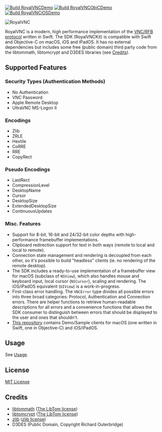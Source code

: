 [![Build RoyalVNCDemo](https://github.com/royalapplications/royalvnc-demo/actions/workflows/build-royalvncdemo.yml/badge.svg)](https://github.com/royalapplications/royalvnc-demo/actions/workflows/build-royalvncdemo.yml) [![Build RoyalVNCObjCDemo](https://github.com/royalapplications/royalvnc-demo/actions/workflows/build-royalvncobjcdemo.yml/badge.svg)](https://github.com/royalapplications/royalvnc-demo/actions/workflows/build-royalvncobjcdemo.yml) [![Build RoyalVNCiOSDemo](https://github.com/royalapplications/royalvnc-demo/actions/workflows/build-royalvnciosdemo.yml/badge.svg)](https://github.com/royalapplications/royalvnc-demo/actions/workflows/build-royalvnciosdemo.yml)

![RoyalVNC](Design/Banner_Rendered/Banner.png)

RoyalVNC is a modern, high performance implementation of the [VNC/RFB protocol](https://github.com/rfbproto/rfbproto/blob/master/rfbproto.rst) written in Swift.
The SDK (RoyalVNCKit) is compatible with Swift and Objective-C on macOS, iOS and iPadOS.
It has no external dependencies but includes some free (public domain) third party code from the libtommath, libtomcrypt and D3DES libraries (see [Credits](#Credits)).

## Supported Features

### Security Types (Authentication Methods)
- No Authentication
- VNC Password
- Apple Remote Desktop
- UltraVNC MS-Logon II

### Encodings
- Zlib
- ZRLE
- Hextile
- CoRRE
- RRE
- CopyRect

### Pseudo Encodings
- LastRect
- CompressionLevel
- DesktopName
- Cursor
- DesktopSize
- ExtendedDesktopSize
- ContinuousUpdates

### Misc. Features
- Support for 8-bit, 16-bit and 24/32-bit color depths with high-performance framebuffer implementations.
- Clipboard redirection support for text in both ways (remote to local and local to remote).
- Connection state management and rendering is decoupled from each other, so it's possible to build "headless" clients (ie. no rendering of the remote desktop). 
- The SDK includes a ready-to-use implementation of a framebuffer view for macOS (subclass of `NSView`), which also handles mouse and keyboard input, local cursor (`NSCursor`), scaling and rendering. The iOS/iPadOS equivalent (`UIView`) is a work-in-progress.
- First-class error handling. The `VNCError` type divides all possible errors into three broad categories: Protocol, Authentication and Connection errors. There are helper functions to retrieve human-readable descriptions for all errors and a convenience functions that allows the SDK consumer to distinguish between errors that should be displayed to the user and ones that shouldn't.
- [This repository](https://github.com/royalapplications/royalvnc-demo) contains Demo/Sample clients for macOS (one written in Swift, one in Objective-C) and iOS/iPadOS.

## Usage
See [Usage](USAGE.md).

## License
[MIT License](LICENSE)

## Credits
- [libtommath](https://github.com/libtom/libtommath) ([The LibTom license](https://github.com/libtom/libtommath/blob/develop/LICENSE))
- [libtomcrypt](https://github.com/libtom/libtomcrypt) ([The LibTom license](https://github.com/libtom/libtomcrypt/blob/develop/LICENSE))
- [zlib](https://github.com/madler/zlib) ([zlib license](https://github.com/madler/zlib/blob/develop/LICENSE))
- D3DES (Public Domain, Copyright Richard Outerbridge)
